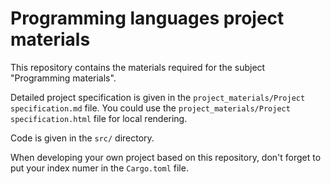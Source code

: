 # Programming languages project materials

This repository contains the materials required for the subject "Programming materials".

Detailed project specification is given in the `project_materials/Project specification.md` file. You could use the `project_materials/Project specification.html` file for local rendering.

Code is given in the `src/` directory.

When developing your own project based on this repository, don't forget to put your index numer in the `Cargo.toml` file.